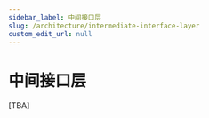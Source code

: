 ```yaml
---
sidebar_label: 中间接口层
slug: /architecture/intermediate-interface-layer
custom_edit_url: null
---
```


# 中间接口层

[TBA]
